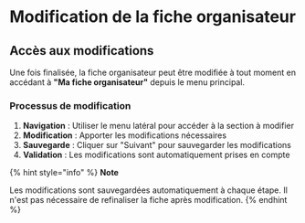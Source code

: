 # Modification de la fiche organisateur

## Accès aux modifications

Une fois finalisée, la fiche organisateur peut être modifiée à tout moment en accédant à **"Ma fiche organisateur"** depuis le menu principal.

### Processus de modification

1. **Navigation** : Utiliser le menu latéral pour accéder à la section à modifier
2. **Modification** : Apporter les modifications nécessaires
3. **Sauvegarde** : Cliquer sur "Suivant" pour sauvegarder les modifications
4. **Validation** : Les modifications sont automatiquement prises en compte

{% hint style="info" %}
**Note**

Les modifications sont sauvegardées automatiquement à chaque étape. Il n'est pas nécessaire de refinaliser la fiche après modification.
{% endhint %}
